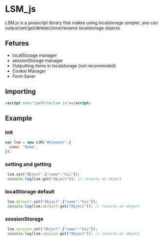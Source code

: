 # LSM_js

LSM.js is a javascript library that makes using localstorage simpler, you can output/set/get/delete/clone/rename localstorage objects

## Fetures
+ localStorage manager
+ sessionStorage manager
+ Outputting items in localstorage (not recommnded)
+ Cookie Manager
+ Form Saver

## Importing
```html
<script src="/path/to/lsm.js"></script>
```

## Example
### init
```javascript
var lsm = new LSM("#element",{
  name: "Name",
});
```
### setting and getting
```javascript
 lsm.set("Object",{"name":"hii"});
 console.log(lsm.get("Object")); // returns an object
```

### localStorage default
```javascript
 lsm.default.set("Object",{"name":"hii"});
 console.log(lsm.default.get("Object")); // returns an object
```

### sessionStorage
```javascript
 lsm.session.set("Object",{"name":"hii"});
 console.log(lsm.session.get("Object")); // returns an object
```

